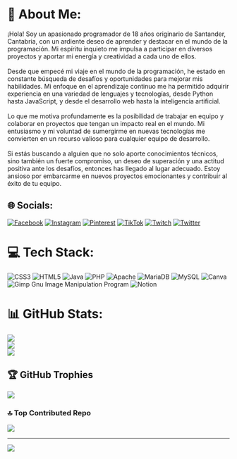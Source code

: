 # 💫 About Me:
¡Hola! Soy un apasionado programador de 18 años originario de Santander, Cantabria, con un ardiente deseo de aprender y destacar en el mundo de la programación. Mi espíritu inquieto me impulsa a participar en diversos proyectos y aportar mi energía y creatividad a cada uno de ellos.<br><br>Desde que empecé mi viaje en el mundo de la programación, he estado en constante búsqueda de desafíos y oportunidades para mejorar mis habilidades. Mi enfoque en el aprendizaje continuo me ha permitido adquirir experiencia en una variedad de lenguajes y tecnologías, desde Python hasta JavaScript, y desde el desarrollo web hasta la inteligencia artificial.<br><br>Lo que me motiva profundamente es la posibilidad de trabajar en equipo y colaborar en proyectos que tengan un impacto real en el mundo. Mi entusiasmo y mi voluntad de sumergirme en nuevas tecnologías me convierten en un recurso valioso para cualquier equipo de desarrollo.<br><br>Si estás buscando a alguien que no solo aporte conocimientos técnicos, sino también un fuerte compromiso, un deseo de superación y una actitud positiva ante los desafíos, entonces has llegado al lugar adecuado. Estoy ansioso por embarcarme en nuevos proyectos emocionantes y contribuir al éxito de tu equipo.


## 🌐 Socials:
[![Facebook](https://img.shields.io/badge/Facebook-%231877F2.svg?logo=Facebook&logoColor=white)](https://facebook.com/jano.toralsanmiguel.5) [![Instagram](https://img.shields.io/badge/Instagram-%23E4405F.svg?logo=Instagram&logoColor=white)](https://instagram.com/janotoral16) [![Pinterest](https://img.shields.io/badge/Pinterest-%23E60023.svg?logo=Pinterest&logoColor=white)](https://pinterest.com/janotoralsanmiguel) [![TikTok](https://img.shields.io/badge/TikTok-%23000000.svg?logo=TikTok&logoColor=white)](https://tiktok.com/@https._.jan0) [![Twitch](https://img.shields.io/badge/Twitch-%239146FF.svg?logo=Twitch&logoColor=white)](https://twitch.tv/janothor18) [![Twitter](https://img.shields.io/badge/Twitter-%231DA1F2.svg?logo=Twitter&logoColor=white)](https://twitter.com/@JanoToral82451) 

# 💻 Tech Stack:
![CSS3](https://img.shields.io/badge/css3-%231572B6.svg?style=for-the-badge&logo=css3&logoColor=white) ![HTML5](https://img.shields.io/badge/html5-%23E34F26.svg?style=for-the-badge&logo=html5&logoColor=white) ![Java](https://img.shields.io/badge/java-%23ED8B00.svg?style=for-the-badge&logo=java&logoColor=white) ![PHP](https://img.shields.io/badge/php-%23777BB4.svg?style=for-the-badge&logo=php&logoColor=white) ![Apache](https://img.shields.io/badge/apache-%23D42029.svg?style=for-the-badge&logo=apache&logoColor=white) ![MariaDB](https://img.shields.io/badge/MariaDB-003545?style=for-the-badge&logo=mariadb&logoColor=white) ![MySQL](https://img.shields.io/badge/mysql-%2300f.svg?style=for-the-badge&logo=mysql&logoColor=white) ![Canva](https://img.shields.io/badge/Canva-%2300C4CC.svg?style=for-the-badge&logo=Canva&logoColor=white) ![Gimp Gnu Image Manipulation Program](https://img.shields.io/badge/Gimp-657D8B?style=for-the-badge&logo=gimp&logoColor=FFFFFF) ![Notion](https://img.shields.io/badge/Notion-%23000000.svg?style=for-the-badge&logo=notion&logoColor=white)
# 📊 GitHub Stats:
![](https://github-readme-stats.vercel.app/api?username=Janot18&theme=tokyonight&hide_border=false&include_all_commits=false&count_private=false)<br/>
![](https://github-readme-streak-stats.herokuapp.com/?user=Janot18&theme=tokyonight&hide_border=false)<br/>
![](https://github-readme-stats.vercel.app/api/top-langs/?username=Janot18&theme=tokyonight&hide_border=false&include_all_commits=false&count_private=false&layout=compact)

## 🏆 GitHub Trophies
![](https://github-profile-trophy.vercel.app/?username=Janot18&theme=nord&no-frame=false&no-bg=true&margin-w=4)

### 🔝 Top Contributed Repo
![](https://github-contributor-stats.vercel.app/api?username=Janot18&limit=5&theme=dark&combine_all_yearly_contributions=true)

---
[![](https://visitcount.itsvg.in/api?id=Janot18&icon=0&color=0)](https://visitcount.itsvg.in)

<!-- Proudly created with GPRM ( https://gprm.itsvg.in ) -->
